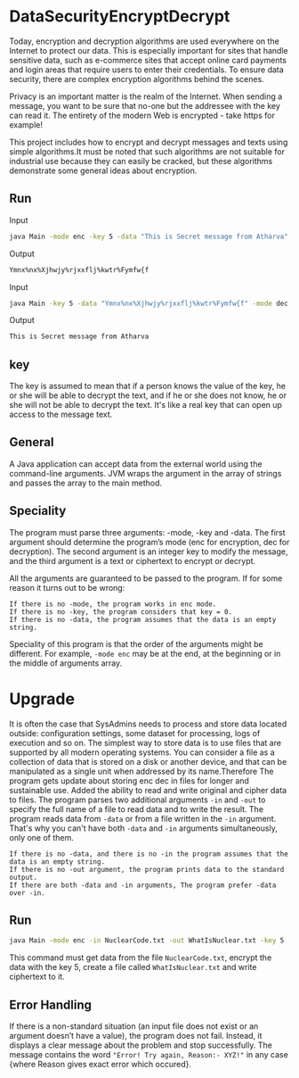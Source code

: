 # DataSecurityEncryptDecrypt
Today, encryption and decryption algorithms are used everywhere on the Internet to protect our data. This is especially important for sites that handle sensitive data, such as e-commerce sites that accept online card payments and login areas that require users to enter their credentials. To ensure data security, there are complex encryption algorithms behind the scenes.

Privacy is an important matter is the realm of the Internet. When sending a message, you want to be sure that no-one but the addressee with the key can read it. The entirety of the modern Web is encrypted - take https for example!

This project includes how to encrypt and decrypt messages and texts using simple algorithms.It must be noted that such algorithms are not suitable for industrial use because they can easily be cracked, but these algorithms demonstrate some general ideas about encryption.

## Run

Input 

``` bash
java Main -mode enc -key 5 -data "This is Secret message from Atharva" 
```

Output  
``` bash  
Ymnx%nx%Xjhwjy%rjxxflj%kwtr%Fymfw{f
```
Input
``` bash    
java Main -key 5 -data "Ymnx%nx%Xjhwjy%rjxxflj%kwtr%Fymfw{f" -mode dec
```
Output
``` bash    
This is Secret message from Atharva
```
## key
The key is assumed to mean that if a person knows the value of the key, he or she will be able to decrypt the text, and if he or she does not know, he or she will not be able to decrypt the text. It's like a real key that can open up access to the message text.


## General
A Java application can accept data from the external world using the command-line arguments. JVM wraps the argument in the array of strings and passes the array to the main method.

## Speciality
The program must parse three arguments: -mode, -key and -data. The first argument should determine the program’s mode (enc for encryption, dec for decryption). The second argument is an integer key to modify the message, and the third argument is a text or ciphertext to encrypt or decrypt.

All the arguments are guaranteed to be passed to the program. If for some reason it turns out to be wrong:

    If there is no -mode, the program works in enc mode.
    If there is no -key, the program considers that key = 0.
    If there is no -data, the program assumes that the data is an empty string.
Speciality of this program is that the order of the arguments might be different. For example, `-mode enc` may be at the end, at the beginning or in the middle of arguments array.
#
# Upgrade

It is often the case that  SysAdmins needs to process and store data located outside: configuration settings, some dataset for processing, logs of execution and so on. The simplest way to store data is to use files that are supported by all modern operating systems. You can consider a file as a collection of data that is stored on a disk or another device, and that can be manipulated as a single unit when addressed by its name.Therefore The program gets update about storing enc dec in files for longer and sustainable use.
Added the ability to read and write original and cipher data to files. The program parses two additional arguments `-in` and `-out` to specify the full name of a file to read data and to write the result.
The program reads data from `-data` or from a file written in the `-in` argument. That's why you can't have both `-data` and `-in` arguments simultaneously, only one of them.

    If there is no -data, and there is no -in the program assumes that the data is an empty string.
    If there is no -out argument, the program prints data to the standard output.
    If there are both -data and -in arguments, The program prefer -data over -in.
  
## Run
``` bash
java Main -mode enc -in NuclearCode.txt -out WhatIsNuclear.txt -key 5  
```
This command must get data from the file `NuclearCode.txt`, encrypt the data with the key 5, create a file called `WhatIsNuclear.txt` and write ciphertext to it.

## Error Handling
If there is a non-standard situation (an input file does not exist or an argument doesn’t have a value), the program does not fail. Instead, it displays a clear message about the problem and stop successfully. The message contains the word ```"Error! Try again, Reason:- XYZ!"``` in any case {where Reason gives exact error which occured}.
   
